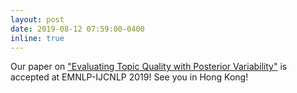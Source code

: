 ```yaml
---
layout: post
date: 2019-08-12 07:59:00-0400
inline: true
---
```


Our paper on ["Evaluating Topic Quality with Posterior Variability"](https://www.aclweb.org/anthology/D19-1349.pdf) is accepted at EMNLP-IJCNLP 2019! See you in Hong Kong!

